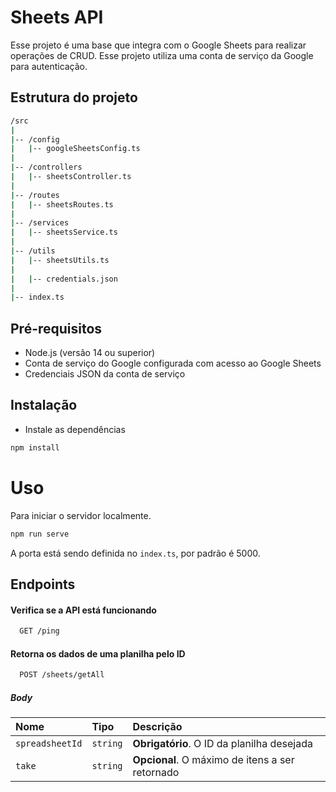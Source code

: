 
# Sheets API

Esse projeto é uma base que integra com o Google Sheets para realizar operações de CRUD. Esse projeto utiliza uma conta de serviço da Google para autenticação.

## Estrutura do projeto

```bash
/src
|
|-- /config
|   |-- googleSheetsConfig.ts
|
|-- /controllers
|   |-- sheetsController.ts
|
|-- /routes
|   |-- sheetsRoutes.ts  
|
|-- /services
|   |-- sheetsService.ts          
|
|-- /utils
|   |-- sheetsUtils.ts
|
|   |-- credentials.json
|
|-- index.ts
```

## Pré-requisitos
* Node.js (versão 14 ou superior)
* Conta de serviço do Google configurada com acesso ao Google Sheets
* Credenciais JSON da conta de serviço

## Instalação

- Instale as dependências
```bash
npm install
```

# Uso

Para iniciar o servidor localmente.
```bash
npm run serve
```

A porta está sendo definida no `index.ts`, por padrão é 5000.

## Endpoints
#### Verifica se a API está funcionando

```bash
  GET /ping
```

#### Retorna os dados de uma planilha pelo ID

```bash
  POST /sheets/getAll
```

##### Body


| Nome   | Tipo       | Descrição                           |
| :---------- | :--------- | :---------------------------------- |
| `spreadsheetId` | `string` | **Obrigatório**. O ID da planilha desejada |
| `take` | `string` | **Opcional**. O máximo de itens a ser retornado  |


